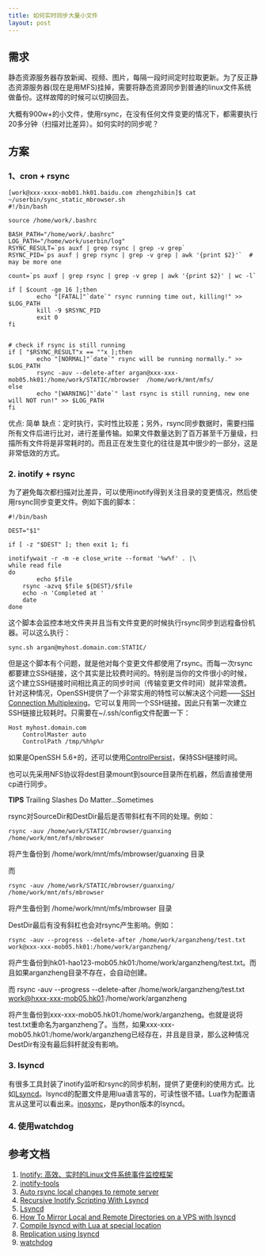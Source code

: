 ```yaml
---
title: 如何实时同步大量小文件
layout: post
---
```


需求
----

静态资源服务器存放新闻、视频、图片，每隔一段时间定时拉取更新。为了反正静态资源服务器(现在是用MFS)挂掉，需要将静态资源同步到普通的linux文件系统做备份。这样故障的时候可以切换回去。

大概有900w+的小文件，使用rsync，在没有任何文件变更的情况下，都需要执行20多分钟（扫描对比差异）。如何实时的同步呢？


方案
----

### 1、cron + rsync

	[work@xxx-xxxx-mob01.hk01.baidu.com zhengzhibin]$ cat ~/userbin/sync_static_mbrowser.sh
	#!/bin/bash

	source /home/work/.bashrc

	BASH_PATH="/home/work/.bashrc"
	LOG_PATH="/home/work/userbin/log"
	RSYNC_RESULT=`ps auxf | grep rsync | grep -v grep`
	RSYNC_PID=`ps auxf | grep rsync | grep -v grep | awk '{print $2}'`  # may be more one 

	count=`ps auxf | grep rsync | grep -v grep | awk '{print $2}' | wc -l` 

	if [ $count -ge 16 ];then
	        echo "[FATAL]"`date`" rsync running time out, killing!" >> $LOG_PATH
	        kill -9 $RSYNC_PID
	        exit 0
	fi


	# check if rsync is still running
	if [ "$RSYNC_RESULT"x == ""x ];then
	        echo "[NORMAL]"`date`" rsync will be running normally." >> $LOG_PATH
	        rsync -auv --delete-after argan@xxx-xxx-mob05.hk01:/home/work/STATIC/mbrowser  /home/work/mnt/mfs/
	else
	        echo "[WARNING]"`date`" last rsync is still running, new one will NOT run!" >> $LOG_PATH
	fi

优点: 简单
缺点：定时执行，实时性比较差；另外，rsync同步数据时，需要扫描所有文件后进行比对，进行差量传输。如果文件数量达到了百万甚至千万量级，扫描所有文件将是非常耗时的。而且正在发生变化的往往是其中很少的一部分，这是非常低效的方式。

### 2. inotify + rsync

为了避免每次都扫描对比差异，可以使用inotify得到关注目录的变更情况，然后使用rsync同步变更文件。例如下面的脚本：

	#!/bin/bash

	DEST="$1"

	if [ -z "$DEST" ]; then exit 1; fi

	inotifywait -r -m -e close_write --format '%w%f' . |\
	while read file
	do
	        echo $file
		rsync -azvq $file ${DEST}/$file
		echo -n 'Completed at '
		date
	done

这个脚本会监控本地文件夹并且当有文件变更的时候执行rsync同步到远程备份机器。可以这么执行：
	
	sync.sh argan@myhost.domain.com:STATIC/

但是这个脚本有个问题，就是他对每个变更文件都使用了rsync。而每一次rsync都要建立SSH链接，这个其实是比较费时间的。特别是当你的文件很小的时候，这个建立SSH链接时间相比真正的同步时间（传输变更文件时间）就非常浪费。针对这种情况，OpenSSH提供了一个非常实用的特性可以解决这个问题——[SSH Connection Multiplexing](http://www.revsys.com/writings/quicktips/ssh-faster-connections.html)。它可以复用同一个SSH链接。因此只有第一次建立SSH链接比较耗时。只需要在~/.ssh/config文件配置一下：

	Host myhost.domain.com
	    ControlMaster auto
	    ControlPath /tmp/%h%p%r

如果是OpenSSH 5.6+的，还可以使用[ControlPersist](http://lwn.net/Articles/401422/)，保持SSH链接时间。

也可以先采用NFS协议将dest目录mount到source目录所在机器，然后直接使用cp进行同步。

**TIPS** Trailing Slashes Do Matter...Sometimes

rsync对SourceDir和DestDir最后是否带斜杠有不同的处理。例如：

	rsync -auv /home/work/STATIC/mbrowser/guanxing  /home/work/mnt/mfs/mbrowser 

将产生备份到 /home/work/mnt/mfs/mbrowser/guanxing 目录

而

	rsync -auv /home/work/STATIC/mbrowser/guanxing/  /home/work/mnt/mfs/mbrowser 

将产生备份到 /home/work/mnt/mfs/mbrowser 目录

DestDir最后有没有斜杠也会对rsync产生影响。例如：

	rsync -auv --progress --delete-after /home/work/arganzheng/test.txt work@xxx-xxx-mob05.hk01:/home/work/arganzheng/

将产生备份到hk01-hao123-mob05.hk01:/home/work/arganzheng/test.txt。而且如果arganzheng目录不存在，会自动创建。

而
	rsync -auv --progress --delete-after /home/work/arganzheng/test.txt work@hxxx-xxx-mob05.hk01:/home/work/arganzheng 

将产生备份到xxx-xxx-mob05.hk01:/home/work/arganzheng。也就是说将test.txt重命名为arganzheng了。当然，如果xxx-xxx-mob05.hk01:/home/work/arganzheng已经存在，并且是目录，那么这种情况DestDir有没有最后斜杆就没有影响。


### 3. lsyncd

有很多工具封装了inotify监听和rsync的同步机制，提供了更便利的使用方式。比如[Lsyncd](https://github.com/axkibe/lsyncd)。lsyncd的配置文件是用lua语言写的，可读性很不错。Lua作为配置语言从这里可以看出来。[inosync](https://github.com/hollow/inosync)，是python版本的lsyncd。


### 4. 使用watchdog


参考文档
--------

1. [Inotify: 高效、实时的Linux文件系统事件监控框架](http://www.infoq.com/cn/articles/inotify-linux-file-system-event-monitoring)
2. [inotify-tools](https://github.com/rvoicilas/inotify-tools/wiki)
3. [Auto rsync local changes to remote server](http://goodcode.io/blog/linux-auto-rsync/)
4. [Recursive Inotify Scripting With Lsyncd](http://backdrift.org/recursive-inotify-scripting-with-lsyncd)
5. [Lsyncd](https://github.com/axkibe/lsyncd)
6. [How To Mirror Local and Remote Directories on a VPS with lsyncd](https://www.digitalocean.com/community/tutorials/how-to-mirror-local-and-remote-directories-on-a-vps-with-lsyncd)
7. [Compile lsyncd with Lua at special location](http://blog.a2o.si/2013/10/11/compile-lsyncd-with-lua-at-special-location/)
8. [Replication using lsyncd](http://www.lucasrolff.com/ha/replication-using-lsyncd/)
8. [watchdog](https://github.com/gorakhargosh/watchdog)